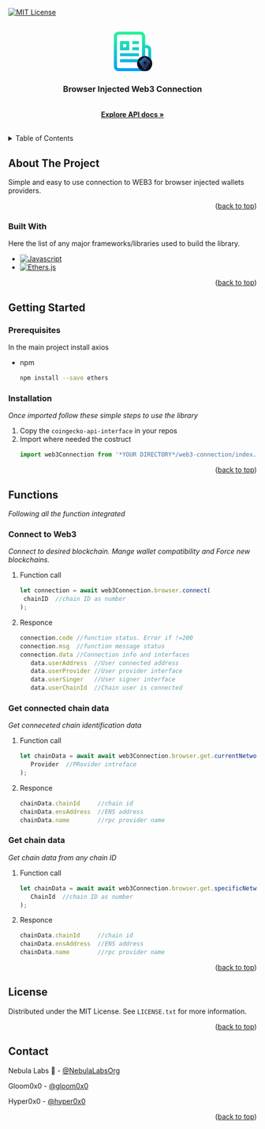 <a name="readme-top"></a>

[![MIT License][license-shield]][license-url]




<!-- PROJECT LOGO -->
<br />
<div align="center">
  <a href="https://github.com/NebulaLabsOrg/nebula-js-libraries">
    <img src="images/logo.png" alt="Logo" width="80" height="80">
  </a>

  <h3 align="center">Browser Injected Web3 Connection</h3>

  <p align="center">
    <br />
    <a href="https://www.coingecko.com/api/documentation"><strong>Explore API docs »</strong></a>
    <br />
    <br />
</div>



<!-- TABLE OF CONTENTS -->
<details>
  <summary>Table of Contents</summary>
  <ol>
    <li>
      <a href="#about-the-project">About The Project</a>
      <ul>
        <li><a href="#built-with">Built With</a></li>
      </ul>
    </li>
    <li>
      <a href="#getting-started">Getting Started</a>
      <ul>
        <li><a href="#prerequisites">Prerequisites</a></li>
        <li><a href="#installation">Installation</a></li>
      </ul>
    </li>
    <li><a href="#functions">Functions</a></li>
    <li><a href="#license">License</a></li>
    <li><a href="#contact">Contact</a></li>
  </ol>
</details>



<!-- ABOUT THE PROJECT -->
## About The Project

Simple and easy to use connection to WEB3 for browser injected wallets providers.

<p align="right">(<a href="#readme-top">back to top</a>)</p>



### Built With

Here the list of any major frameworks/libraries used to build the library.

* [![Javascript][Javascript]][Javascript-url]
* [![Ethers.js][Ethersjs]][Ethersjs-url]

<p align="right">(<a href="#readme-top">back to top</a>)</p>



<!-- GETTING STARTED -->
## Getting Started

### Prerequisites

In the main project install axios
* npm
  ```sh
  npm install --save ethers
  ```

### Installation

_Once imported follow these simple steps to use the library_

1. Copy the `coingecko-api-interface` in your repos
2. Import where needed the costruct
   ```js
   import web3Connection from '*YOUR DIRECTORY*/web3-connection/index.js';
   ```

<p align="right">(<a href="#readme-top">back to top</a>)</p>



<!-- FUNCTIONS -->
## Functions
_Following all the function integrated_

### Connect to Web3
_Connect to desired blockchain. Mange wallet compatibility and Force new blockchains._
1. Function call
   ```js
   let connection = await web3Connection.browser.connect(
    chainID  //chain ID as number
   );
   ```
2. Responce
   ```js
   connection.code //function status. Error if !=200
   connection.msg  //function message status
   connection.data //Connection info and interfaces
      data.userAddress  //User connected address
      data.userProvider //User provider interface
      data.userSinger   //User signer interface
      data.userChainId  //Chain user is connected
   ```

### Get connected chain data
_Get conneceted chain identification data_
1. Function call
   ```js
   let chainData = await await web3Connection.browser.get.currentNetworkData(
      Provider  //PRovider intreface
   );
   ```
2. Responce
   ```js
   chainData.chainId     //chain id
   chainData.ensAddress  //ENS address
   chainData.name        //rpc provider name
   ```

### Get chain data
_Get chain data from any chain ID_
1. Function call
   ```js
   let chainData = await await web3Connection.browser.get.specificNetworkData(
      ChainId  //chain ID as number
   );
   ```
2. Responce
   ```js
   chainData.chainId     //chain id
   chainData.ensAddress  //ENS address
   chainData.name        //rpc provider name
   ```

<p align="right">(<a href="#readme-top">back to top</a>)</p>



<!-- LICENSE -->
## License

Distributed under the MIT License. See `LICENSE.txt` for more information.

<p align="right">(<a href="#readme-top">back to top</a>)</p>



<!-- CONTACT -->
## Contact

Nebula Labs 🌌 - [@NebulaLabsOrg](https://twitter.com/NebulaLabsOrg)

Gloom0x0 - [@gloom0x0](https://twitter.com/gloom0x0)

Hyper0x0 - [@hyper0x0](https://twitter.com/hyper0x0)

<p align="right">(<a href="#readme-top">back to top</a>)</p>




<!-- MARKDOWN LINKS & IMAGES -->
<!-- https://www.markdownguide.org/basic-syntax/#reference-style-links -->
[license-shield]: https://img.shields.io/github/license/othneildrew/Best-README-Template.svg?style=for-the-badge
[license-url]: https://github.com/NEONdAPP/neon-libraries/data/coingecko-api-interface/LICENSE.txt
[Javascript]: https://img.shields.io/badge/javascript-000000?style=for-the-badge&logo=javascript&logoColor=yellow
[Javascript-url]: https://developer.mozilla.org/en-US/docs/Web/JavaScript?retiredLocale=it
[Ethersjs]: https://img.shields.io/badge/Ethers.js-000000?style=for-the-badge&logo=solidity
[Ethersjs-url]: https://docs.ethers.org/v5/
